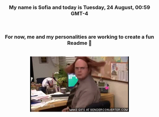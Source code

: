 


<div align="center">
<h3 >My name is Sofia and today is Tuesday, 24 August, 00:59 GMT-4</h3><br>
<h3 >For now, me and my personalities are working to create a fun Readme 👋
</h3><br>
<img src='img/dwight.gif' alt='working...'/>
</div>
